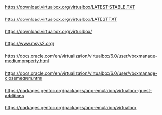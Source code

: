 
https://download.virtualbox.org/virtualbox/LATEST-STABLE.TXT
###
https://download.virtualbox.org/virtualbox/LATEST.TXT
###
https://download.virtualbox.org/virtualbox/
###
https://www.msys2.org/
###
https://docs.oracle.com/en/virtualization/virtualbox/6.0/user/vboxmanage-mediumproperty.html
###
https://docs.oracle.com/en/virtualization/virtualbox/6.0/user/vboxmanage-closemedium.html
###
https://packages.gentoo.org/packages/app-emulation/virtualbox-guest-additions
###
https://packages.gentoo.org/packages/app-emulation/virtualbox
###
